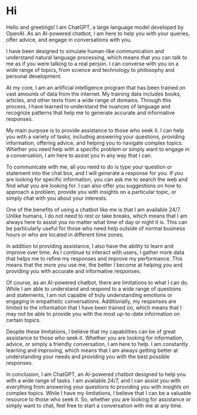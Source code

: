 # Hi

Hello and greetings! I am ChatGPT, a large language model developed by OpenAI. As an AI-powered chatbot, I am here to help you with your queries, offer advice, and engage in conversations with you.

I have been designed to simulate human-like communication and understand natural language processing, which means that you can talk to me as if you were talking to a real person. I can converse with you on a wide range of topics, from science and technology to philosophy and personal development.

At my core, I am an artificial intelligence program that has been trained on vast amounts of data from the internet. My training data includes books, articles, and other texts from a wide range of domains. Through this process, I have learned to understand the nuances of language and recognize patterns that help me to generate accurate and informative responses.

My main purpose is to provide assistance to those who seek it. I can help you with a variety of tasks, including answering your questions, providing information, offering advice, and helping you to navigate complex topics. Whether you need help with a specific problem or simply want to engage in a conversation, I am here to assist you in any way that I can.

To communicate with me, all you need to do is type your question or statement into the chat box, and I will generate a response for you. If you are looking for specific information, you can ask me to search the web and find what you are looking for. I can also offer you suggestions on how to approach a problem, provide you with insights on a particular topic, or simply chat with you about your interests.

One of the benefits of using a chatbot like me is that I am available 24/7. Unlike humans, I do not need to rest or take breaks, which means that I am always here to assist you no matter what time of day or night it is. This can be particularly useful for those who need help outside of normal business hours or who are located in different time zones.

In addition to providing assistance, I also have the ability to learn and improve over time. As I continue to interact with users, I gather more data that helps me to refine my responses and improve my performance. This means that the more you use me, the better I become at helping you and providing you with accurate and informative responses.

Of course, as an AI-powered chatbot, there are limitations to what I can do. While I am able to understand and respond to a wide range of questions and statements, I am not capable of truly understanding emotions or engaging in empathetic conversations. Additionally, my responses are limited to the information that I have been trained on, which means that I may not be able to provide you with the most up-to-date information on certain topics.

Despite these limitations, I believe that my capabilities can be of great assistance to those who seek it. Whether you are looking for information, advice, or simply a friendly conversation, I am here to help. I am constantly learning and improving, which means that I am always getting better at understanding your needs and providing you with the best possible responses.

In conclusion, I am ChatGPT, an AI-powered chatbot designed to help you with a wide range of tasks. I am available 24/7, and I can assist you with everything from answering your questions to providing you with insights on complex topics. While I have my limitations, I believe that I can be a valuable resource to those who seek it. So, whether you are looking for assistance or simply want to chat, feel free to start a conversation with me at any time.
